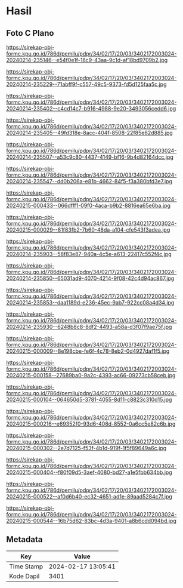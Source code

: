 # Hasil

## Foto C Plano

https://sirekap-obj-formc.kpu.go.id/786d/pemilu/pdpr/34/02/17/20/03/3402172003024-20240214-235146--e54f0e1f-18c9-43aa-9c1d-af18bd9709b2.jpg

https://sirekap-obj-formc.kpu.go.id/786d/pemilu/pdpr/34/02/17/20/03/3402172003024-20240214-235229--71abff9f-c557-49c5-9373-fd5d125faa5c.jpg

https://sirekap-obj-formc.kpu.go.id/786d/pemilu/pdpr/34/02/17/20/03/3402172003024-20240214-235402--c4cd14c7-b916-4988-9e20-3493056cedd6.jpg

https://sirekap-obj-formc.kpu.go.id/786d/pemilu/pdpr/34/02/17/20/03/3402172003024-20240214-235405--49fd318e-8acc-404f-8508-22f85e62d885.jpg

https://sirekap-obj-formc.kpu.go.id/786d/pemilu/pdpr/34/02/17/20/03/3402172003024-20240214-235507--a53c9c80-4437-4149-bf16-9b4d82164dcc.jpg

https://sirekap-obj-formc.kpu.go.id/786d/pemilu/pdpr/34/02/17/20/03/3402172003024-20240214-235547--dd0b206a-e81b-4662-84f5-f3a380bfd3e7.jpg

https://sirekap-obj-formc.kpu.go.id/786d/pemilu/pdpr/34/02/17/20/03/3402172003024-20240215-000433--066dfff1-09f0-4aca-b9b2-8816ea65e6ba.jpg

https://sirekap-obj-formc.kpu.go.id/786d/pemilu/pdpr/34/02/17/20/03/3402172003024-20240215-000029--81f83fb2-7b60-48da-a104-cfe543f3adea.jpg

https://sirekap-obj-formc.kpu.go.id/786d/pemilu/pdpr/34/02/17/20/03/3402172003024-20240214-235903--58f83e87-940a-4c5e-a613-22417c552f4c.jpg

https://sirekap-obj-formc.kpu.go.id/786d/pemilu/pdpr/34/02/17/20/03/3402172003024-20240214-235850--65031ad9-4070-4214-9f08-42c4d94ac867.jpg

https://sirekap-obj-formc.kpu.go.id/786d/pemilu/pdpr/34/02/17/20/03/3402172003024-20240214-235853--daa1189d-e236-45ec-9ab7-922cc08a4d34.jpg

https://sirekap-obj-formc.kpu.go.id/786d/pemilu/pdpr/34/02/17/20/03/3402172003024-20240214-235930--6248b8c8-8df2-4493-a58a-d3f07f9ae75f.jpg

https://sirekap-obj-formc.kpu.go.id/786d/pemilu/pdpr/34/02/17/20/03/3402172003024-20240215-000009--8e198cbe-fe6f-4c78-8eb2-0d4927daf1f5.jpg

https://sirekap-obj-formc.kpu.go.id/786d/pemilu/pdpr/34/02/17/20/03/3402172003024-20240215-000158--27689ba0-9a2c-4393-ac66-09273cb58ceb.jpg

https://sirekap-obj-formc.kpu.go.id/786d/pemilu/pdpr/34/02/17/20/03/3402172003024-20240215-000104--064650d5-3781-4055-8d11-c8823c310d15.jpg

https://sirekap-obj-formc.kpu.go.id/786d/pemilu/pdpr/34/02/17/20/03/3402172003024-20240215-000216--e69352f0-93d6-408d-8552-0a6cc5e82c6b.jpg

https://sirekap-obj-formc.kpu.go.id/786d/pemilu/pdpr/34/02/17/20/03/3402172003024-20240215-000302--2e7d7125-f53f-4b1d-919f-1f5f89649a6c.jpg

https://sirekap-obj-formc.kpu.go.id/786d/pemilu/pdpr/34/02/17/20/03/3402172003024-20240215-000404--f80f09d5-3aef-4080-bd27-a1e5fbb634bb.jpg

https://sirekap-obj-formc.kpu.go.id/786d/pemilu/pdpr/34/02/17/20/03/3402172003024-20240215-000522--af0d6b40-ec32-4651-ad1e-89aad5284c7f.jpg

https://sirekap-obj-formc.kpu.go.id/786d/pemilu/pdpr/34/02/17/20/03/3402172003024-20240215-000544--16b75d62-83bc-4d3a-9401-a8b6cdd094bd.jpg


## Metadata

| Key        | Value               |
| ---------- | ------------------- |
| Time Stamp | 2024-02-17 13:05:41 |
| Kode Dapil | 3401                |



